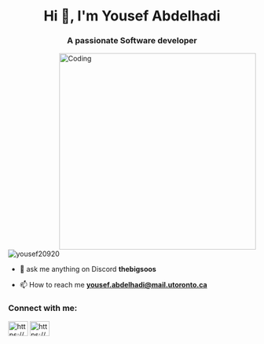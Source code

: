 <h1 align="center">Hi 👋, I'm Yousef Abdelhadi</h1>
<h3 align="center">A passionate Software developer</h3>
<img align="right" alt="Coding" width="400" src="https://gifdb.com/images/high/coding-animated-laptop-flow-stream-ja04010rm5o68zfk.gif">

<p align="left"> <img src="https://komarev.com/ghpvc/?username=yousef20920&label=Profile%20views&color=0e75b6&style=flat" alt="yousef20920" /> </p>

- 💬 ask me anything on Discord **thebigsoos**

- 📫 How to reach me **yousef.abdelhadi@mail.utoronto.ca**

<h3 align="left">Connect with me:</h3>
<p align="left">
<a href="https://www.linkedin.com/in/yousef-abdelhadi/" target="blank"><img align="center" src="https://raw.githubusercontent.com/rahuldkjain/github-profile-readme-generator/master/src/images/icons/Social/linked-in-alt.svg" alt="https://www.linkedin.com/in/yousef-abdelhadi/" height="30" width="40" /></a>
<a href="https://discord.gg/https://discord.gg/HkZymEJT" target="blank"><img align="center" src="https://raw.githubusercontent.com/rahuldkjain/github-profile-readme-generator/master/src/images/icons/Social/discord.svg" alt="https://discord.gg/HkZymEJT" height="30" width="40" /></a>
</p>
